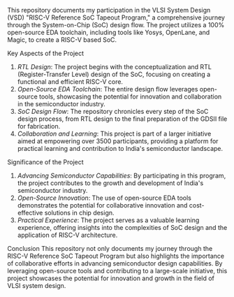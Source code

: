 This repository documents my participation in the VLSI System Design (VSD) "RISC-V Reference SoC Tapeout Program," a comprehensive journey through the System-on-Chip (SoC) design flow. The project utilizes a 100% open-source EDA toolchain, including tools like Yosys, OpenLane, and Magic, to create a RISC-V based SoC.

Key Aspects of the Project
1. *RTL Design*: The project begins with the conceptualization and RTL (Register-Transfer Level) design of the SoC, focusing on creating a functional and efficient RISC-V core.
2. *Open-Source EDA Toolchain*: The entire design flow leverages open-source tools, showcasing the potential for innovation and collaboration in the semiconductor industry.
3. *SoC Design Flow*: The repository chronicles every step of the SoC design process, from RTL design to the final preparation of the GDSII file for fabrication.
4. *Collaboration and Learning*: This project is part of a larger initiative aimed at empowering over 3500 participants, providing a platform for practical learning and contribution to India's semiconductor landscape.

Significance of the Project
1. *Advancing Semiconductor Capabilities*: By participating in this program, the project contributes to the growth and development of India's semiconductor industry.
2. *Open-Source Innovation*: The use of open-source EDA tools demonstrates the potential for collaborative innovation and cost-effective solutions in chip design.
3. *Practical Experience*: The project serves as a valuable learning experience, offering insights into the complexities of SoC design and the application of RISC-V architecture.

Conclusion
This repository not only documents my journey through the RISC-V Reference SoC Tapeout Program but also highlights the importance of collaborative efforts in advancing semiconductor design capabilities. By leveraging open-source tools and contributing to a large-scale initiative, this project showcases the potential for innovation and growth in the field of VLSI system design.
